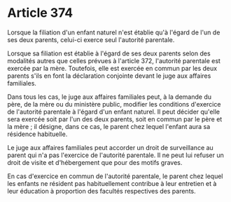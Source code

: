 # Article 374

Lorsque la filiation d'un enfant naturel n'est établie qu'à l'égard de l'un de ses deux parents, celui-ci exerce seul l'autorité parentale.

Lorsque sa filiation est établie à l'égard de ses deux parents selon des modalités autres que celles prévues à l'article 372, l'autorité parentale est exercée par la mère. Toutefois, elle est exercée en commun par les deux parents s'ils en font la déclaration conjointe devant le juge aux affaires familiales.

Dans tous les cas, le juge aux affaires familiales peut, à la demande du père, de la mère ou du ministère public, modifier les conditions d'exercice de l'autorité parentale à l'égard d'un enfant naturel. Il peut décider qu'elle sera exercée soit par l'un des deux parents, soit en commun par le père et la mère ; il désigne, dans ce cas, le parent chez lequel l'enfant aura sa résidence habituelle.

Le juge aux affaires familiales peut accorder un droit de surveillance au parent qui n'a pas l'exercice de l'autorité parentale. Il ne peut lui refuser un droit de visite et d'hébergement que pour des motifs graves.

En cas d'exercice en commun de l'autorité parentale, le parent chez lequel les enfants ne résident pas habituellement contribue à leur entretien et à leur éducation à proportion des facultés respectives des parents.
